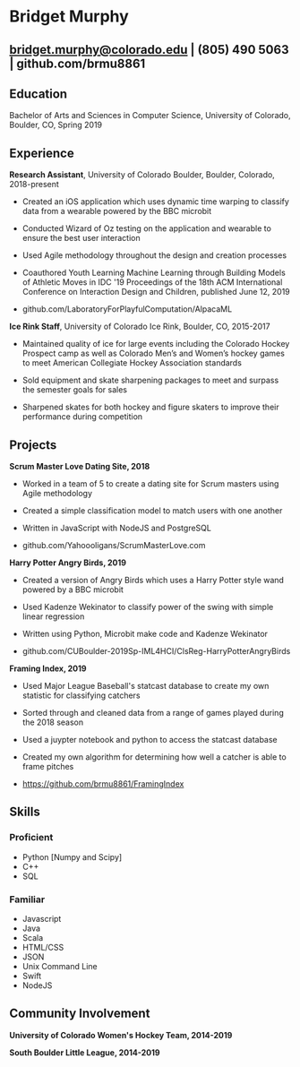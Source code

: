 # Bridget Murphy
## bridget.murphy@colorado.edu | (805) 490 5063 | github.com/brmu8861
## Education
Bachelor of Arts and Sciences in Computer Science, University of Colorado, Boulder, CO, Spring 2019
## Experience
**Research Assistant**, University of Colorado Boulder, Boulder, Colorado, 2018-present

- Created an iOS application which uses dynamic time warping to classify data from a wearable powered by the BBC microbit

-	Conducted Wizard of Oz testing on the application and wearable to ensure the best user interaction

-	Used Agile methodology throughout the design and creation processes

-	Coauthored Youth Learning Machine Learning through Building Models of Athletic Moves in IDC '19 Proceedings of the 18th ACM International Conference on Interaction Design and Children, published June 12, 2019

-	github.com/LaboratoryForPlayfulComputation/AlpacaML


**Ice Rink Staff**, University of Colorado Ice Rink, Boulder, CO, 2015-2017
- Maintained quality of ice for large events including the Colorado Hockey Prospect camp as well as Colorado Men’s and Women’s      hockey games to meet American Collegiate Hockey Association standards

- Sold equipment and skate sharpening packages to meet and surpass the semester goals for sales

- Sharpened skates for both hockey and figure skaters to improve their performance during competition

## Projects
**Scrum Master Love Dating Site, 2018**
-	Worked in a team of 5 to create a dating site for Scrum masters using Agile methodology

-	Created a simple classification model to match users with one another

-	Written in JavaScript with NodeJS and PostgreSQL

-	github.com/Yahoooligans/ScrumMasterLove.com

**Harry Potter Angry Birds, 2019**
-	Created a version of Angry Birds which uses a Harry Potter style wand powered by a BBC microbit

-	Used Kadenze Wekinator to classify power of the swing with simple linear regression

-	Written using Python, Microbit make code and Kadenze Wekinator

-	github.com/CUBoulder-2019Sp-IML4HCI/ClsReg-HarryPotterAngryBirds

**Framing Index, 2019**
- Used Major League Baseball's statcast database to create my own statistic for classifying catchers

- Sorted through and cleaned data from a range of games played during the 2018 season

- Used a juypter notebook and python to access the statcast database

- Created my own algorithm for determining how well a catcher is able to frame pitches

- https://github.com/brmu8861/FramingIndex

## Skills
### Proficient
- Python [Numpy and Scipy]
- C++
- SQL

### Familiar
- Javascript
- Java
- Scala
- HTML/CSS
- JSON
- Unix Command Line
- Swift 
- NodeJS
## Community Involvement
**University of Colorado Women's Hockey Team, 2014-2019**

**South Boulder Little League, 2014-2019**
